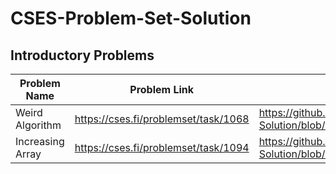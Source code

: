 # CSES-Problem-Set-Solution
## Introductory Problems

| Problem Name | Problem Link | Solution |
| -------------| -------------| ---------|
| Weird Algorithm | https://cses.fi/problemset/task/1068 | https://github.com/SohagMollik/CSES-Problem-Set-Solution/blob/main/Introductory%20Problems/Weird%20Algorithm.cpp |
| Increasing Array | https://cses.fi/problemset/task/1094 | https://github.com/SohagMollik/CSES-Problem-Set-Solution/blob/main/Introductory%20Problems/Increasing%20Array.cpp |
